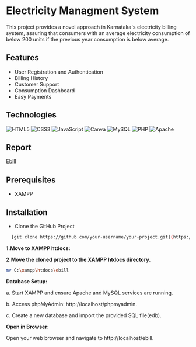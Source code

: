 
# Electricity Managment System

This project provides a novel approach in Karnataka's electricity billing system, assuring that consumers with an average electricity consumption of below 200 units if the previous year consumption is below average.


## Features

- User Registration and Authentication
- Billing History
- Customer Support 
- Consumption Dashboard
- Easy Payments

## Technologies
![HTML5](https://img.shields.io/badge/HTML5-%23E34F26.svg?style=flat&logo=html5&logoColor=white&logoWidth=40)
![CSS3](https://img.shields.io/badge/CSS3-%231572B6.svg?style=flat&logo=css3&logoColor=white&logoWidth=40)
![JavaScript](https://img.shields.io/badge/JavaScript-%23323330.svg?style=flat&logo=javascript&logoColor=%23F7DF1E&logoWidth=40)
![Canva](https://img.shields.io/badge/Canva-%2300C4CC.svg?style=flat&logo=Canva&logoColor=white&logoWidth=40)
![MySQL](https://img.shields.io/badge/MySQL-%2300000f.svg?style=flat&logo=mysql&logoColor=white&logoWidth=40)
![PHP](https://img.shields.io/badge/PHP-%777BB4.svg?style=flat&logo=php&logoColor=white&logoWidth=40)
![Apache](https://img.shields.io/badge/Apache-%23D22128.svg?style=flat&logo=apache&logoColor=white&logoWidth=40)
## Report
[Ebill](https://github.com/user-attachments/files/16555325/mini.project.report.pdf)

## Prerequisites

- XAMPP 

## Installation

- Clone the GitHub Project
    
```bash
  [git clone https://github.com/your-username/your-project.git](https://github.com/Abdul-Rahman-9040/electricity-bill.git)
```
**1.Move to XAMPP htdocs:**

**2.Move the cloned project to the XAMPP htdocs directory.**

```bash
mv C:\xampp\htdocs\ebill
```

**Database Setup:**

a. Start XAMPP and ensure Apache and MySQL services are running.

b. Access phpMyAdmin: http://localhost/phpmyadmin.

c. Create a new database and import the provided SQL file(edb).

**Open in Browser:**

Open your web browser and navigate to http://localhost/ebill.
